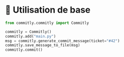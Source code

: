# 🚀 Utilisation de base

```python
from commitly.commitly import Commitly

commitly = Commitly()
commitly.add("main.py")
msg = commitly.generate_commit_message(ticket="#42")
commitly.save_message_to_file(msg)
commitly.commit()
```
